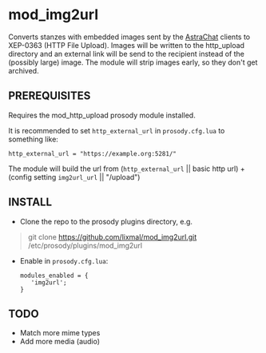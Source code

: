 # mod_img2url

Converts stanzes with embedded images sent by the [AstraChat](http://astrachat.com/download.aspx) clients to XEP-0363 (HTTP File Upload).
Images will be written to the http_upload directory and an external link will be send to the recipient instead of the (possibly large) image.
The module will strip images early, so they don't get archived.


## PREREQUISITES
Requires the mod_http_upload prosody module installed.

It is recommended to set `http_external_url` in `prosody.cfg.lua` to something like:

```
http_external_url = "https://example.org:5281/"
```

The module will build the url from (`http_external_url` || basic http url) + (config setting `img2url_url` || "/upload")


## INSTALL
- Clone the repo to the prosody plugins directory, e.g.
> git clone https://github.com/lixmal/mod_img2url.git /etc/prosody/plugins/mod_img2url

- Enable in `prosody.cfg.lua`:
    ```
    modules_enabled = {
       'img2url';
    }
    ```

## TODO
- Match more mime types
- Add more media (audio)
